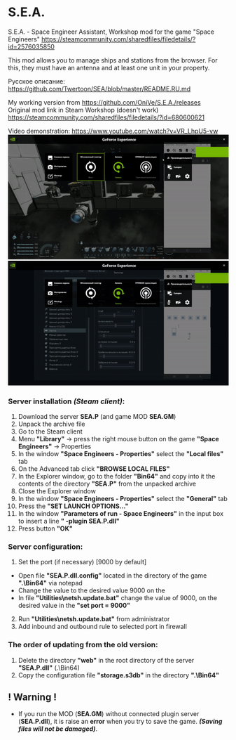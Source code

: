 # S.E.A.
S.E.A. - Space Engineer Assistant, Workshop mod for the game "Space Engineers" https://steamcommunity.com/sharedfiles/filedetails/?id=2576035850

This mod allows you to manage ships and stations from the browser. For this, they must have an antenna and at least one unit in your property.

Русское описание: https://github.com/Twertoon/SEA/blob/master/README.RU.md

My working version from https://github.com/OniVe/S.E.A./releases  
Original mod link in Steam Workshop (doesn't work) https://steamcommunity.com/sharedfiles/filedetails/?id=680600621

Video demonstration: https://www.youtube.com/watch?v=VR_LhpU5-vw  
![Work example 1](https://github.com/Twertoon/SEA/blob/master/gif%20example/ezgif.com-gif-maker.gif)  
![Work example 2](https://github.com/Twertoon/SEA/blob/master/gif%20example/ezgif.com-gif-maker%20(1).gif)

###   Server installation *(Steam client)*:
1.  Download the server **SEA.P** (and game MOD **SEA.GM**)
2.  Unpack the archive file
3.  Go to the Steam client
4.  Menu **"Library"** -> press the right mouse button on the game **"Space Engineers"** -> Properties
5.  In the window **"Space Engineers - Properties"** select the **"Local files"** tab
6.  On the Advanced tab click **"BROWSE LOCAL FILES"**
7.  In the Explorer window, go to the folder **"Bin64"** and copy into it the contents of the directory **"SEA.P"** from the unpacked archive
8.  Close the Explorer window
9.  In the window **"Space Engineers - Properties"** select the **"General"** tab
10. Press the **"SET LAUNCH OPTIONS..."**
11. In the window **"Parameters of run - Space Engineers"** in the input box to insert a line **" -plugin SEA.P.dll"**
12. Press button **"OK"**

###   Server configuration:
1.  Set the port (if necessary) [9000 by default]
 *  Open file **"SEA.P.dll.config"** located in the directory of the game **".\Bin64"** via notepad
 *  Change the value to the desired value 9000 on the **<add key = "port" value = "9000" />**
 *  In file **"Utilities\netsh.update.bat"** change the value of 9000, on the desired value in the **"set port = 9000"**
2.  Run **"Utilities\netsh.update.bat"** from administrator
3.  Add inbound and outbound rule to selected port in firewall

###   The order of updating from the old version:
1.  Delete the directory **"web"** in the root directory of the server **"SEA.P.dll"**  (.\Bin64)
2.  Copy the configuration file **"storage.s3db"** in the directory **".\Bin64"**

##   ! Warning !
* If you run the MOD (**SEA.GM**) without connected plugin server (**SEA.P.dll**), it is raise an **error** when you try to save the game. ***(Saving files will not be damaged)***.